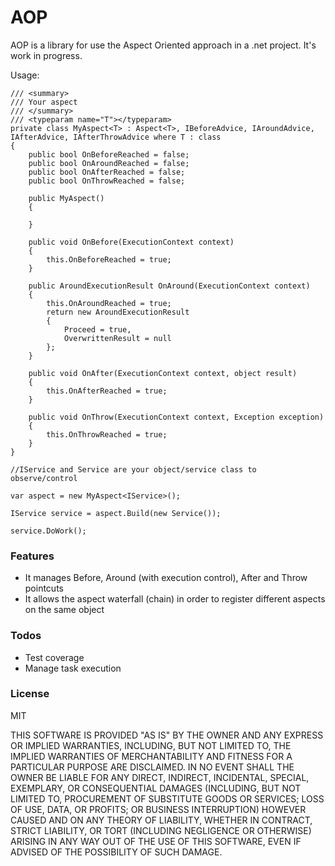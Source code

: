 # AOP

AOP is a library for use the Aspect Oriented approach in a .net project.
It's work in progress.

Usage:
```
/// <summary>
/// Your aspect
/// </summary>
/// <typeparam name="T"></typeparam>
private class MyAspect<T> : Aspect<T>, IBeforeAdvice, IAroundAdvice, IAfterAdvice, IAfterThrowAdvice where T : class
{
	public bool OnBeforeReached = false;
	public bool OnAroundReached = false;
	public bool OnAfterReached = false;
	public bool OnThrowReached = false;

	public MyAspect()
	{

	}

	public void OnBefore(ExecutionContext context)
	{
		this.OnBeforeReached = true;
	}

	public AroundExecutionResult OnAround(ExecutionContext context)
	{
		this.OnAroundReached = true;
		return new AroundExecutionResult
		{
			Proceed = true,
			OverwrittenResult = null
		};
	}

	public void OnAfter(ExecutionContext context, object result)
	{
		this.OnAfterReached = true;
	}

	public void OnThrow(ExecutionContext context, Exception exception)
	{
		this.OnThrowReached = true;
	}
}

//IService and Service are your object/service class to observe/control

var aspect = new MyAspect<IService>();

IService service = aspect.Build(new Service());

service.DoWork();
```

### Features

  - It manages Before, Around (with execution control), After and Throw pointcuts
  - It allows the aspect waterfall (chain) in order to register different aspects on the same object

### Todos

  - Test coverage
  - Manage task execution

### License

MIT

THIS SOFTWARE IS PROVIDED "AS IS" BY THE OWNER AND ANY EXPRESS OR IMPLIED WARRANTIES, INCLUDING, BUT NOT LIMITED TO, THE IMPLIED WARRANTIES OF MERCHANTABILITY AND FITNESS FOR A PARTICULAR PURPOSE ARE DISCLAIMED. IN NO EVENT SHALL THE OWNER BE LIABLE FOR ANY DIRECT, INDIRECT, INCIDENTAL, SPECIAL, EXEMPLARY, OR CONSEQUENTIAL DAMAGES (INCLUDING, BUT NOT LIMITED TO, PROCUREMENT OF SUBSTITUTE GOODS OR SERVICES; LOSS OF USE, DATA, OR PROFITS; OR BUSINESS INTERRUPTION) HOWEVER CAUSED AND ON ANY THEORY OF LIABILITY, WHETHER IN CONTRACT, STRICT LIABILITY, OR TORT (INCLUDING NEGLIGENCE OR OTHERWISE) ARISING IN ANY WAY OUT OF THE USE OF THIS SOFTWARE, EVEN IF ADVISED OF THE POSSIBILITY OF SUCH DAMAGE.
